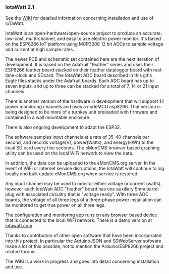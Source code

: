 

### IotaWatt 2.1

See the [WiKi](https://github.com/boblemaire/IoTaWatt/wiki) for detailed information concerning installation and use of IoTaWatt.

IotaWatt is an open-hardware/open-source project to produce an accurate, low-cost, multi-channel, and easy to use electric power monitor.  It's based on the ESP8266 IoT platform using MCP3208 12 bit ADCs to sample voltage and current at high sample rates.

The newer PCB and schematic set contained here are the next iteration of development. It is based on the Adafruit "feather" series and uses their ESP8266 feather board stacked on their feather datalogger board with real-time-clock and SDcard.  The IotaWatt ADC board described in this git's Eagle files stacks under the Adafruit boards.  Each ADC board has up to seven inputs, and up to three can be stacked for a total of 7, 14 or 21 input channels.

There is another version of the hardware in development that will support 14 power monitoring channels and uses a nodeMCU esp8266. That version is being designed to be more of a turnkey unit preloaded with firmware and contained in a wall mountable enclosure.

There is also ongoing development to adapt the ESP32.

The software samples input channels at a rate of 35-40 channels per second, and records voltage(V), power(Watts), and energy(kWh) to the local SD card every five seconds.  The eMonCMS browser based graphing utility can be used on the local WiFi network to view the data.

In addition, the data can be uploaded to the eMonCMS.org server. In the event of WiFi or internet service disruptions, the IotaWatt will continue to log locally and bulk update eMonCMS.org when service is restored.

Any input channel may be used to monitor either voltage or current (watts), however each IotaWatt ADC "feather" board has one auxiliary 5mm barrel plug with associated circuitry that is "voltage ready".  With three ADC boards, the voltage of all three legs of a three-phase power installation can be monitored to get true power on all three legs.

The configuration and monitoring app runs on any browser based device that is connected to the local WiFi network. There is a demo version at [iotawatt.com](http://iotawatt.com)

Thanks to contributors of other open software that have been incorporated into this project.  In particular the ArduinoJSON and SDWebServer software made a lot of this possible, not to mention the Arduino/ESP8266 project and related forums.

The WiKi is a work in progress and goes into detail concerning installation and use.
